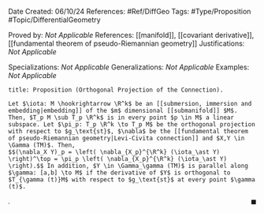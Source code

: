 <div class="topSpace"></div>

Date Created: 06/10/24
References: #Ref/DiffGeo 
Tags: #Type/Proposition #Topic/DifferentialGeometry 

Proved by: <i>Not Applicable</i>
References: [[manifold]], [[covariant derivative]], [[fundamental theorem of pseudo-Riemannian geometry]]
Justifications: <i>Not Applicable</i>

Specializations: <i>Not Applicable</i>
Generalizations: <i>Not Applicable</i>
Examples: <i>Not Applicable</i>

``` ad-Proposition
title: Proposition (Orthogonal Projection of the Connection).

Let $\iota: M \hookrightarrow \R^k$ be an [[submersion, immersion and embedding|embedding]] of the $m$ dimensional [[submanifold]] $M$. Then, $T_p M \sub T_p \R^k$ is in every point $p \in M$ a linear subspace. Let $\pi_p: T_p \R^k \to T_p M$ be the orthogonal projection with respect to $g_\text{st}$, $\nabla$ be the [[fundamental theorem of pseudo-Riemannian geometry|Levi-Civita connection]] and $X,Y \in \Gamma (TM)$. Then,
$$(\nabla_X Y)_p = \left( \nabla_{X_p}^{\R^k} (\iota_\ast Y) \right)^\top = \pi_p \left( \nabla_{X_p}^{\R^k} (\iota_\ast Y) \right).$$ In addition, $Y \in \Gamma_\gamma (TM)$ is parallel along $\gamma: [a,b] \to M$ if the derivative of $Y$ is orthogonal to $T_{\gamma (t)}M$ with respect to $g_\text{st}$ at every point $\gamma (t)$. 

```

<i>.</i><span style="float:right;">$\blacksquare$</span>